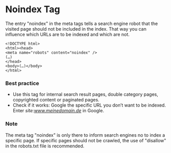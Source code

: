 # Noindex Tag
The entry "noindex" in the meta tags tells a search engine robot that the visited page should not be included in the index. That way you can influence which URLs are to be indexed and which are not. 

```
<!DOCTYPE html>
<html><head>
<meta name="robots" content="noindex" />
(…)
</head>
<body>(…)</body>
</html>
```

### Best practice
* Use this tag for internal search result pages, double category pages, copyrighted content or paginated pages.
* Check if it works: Google the specific URL you don’t want to be indexed. Enter *site:www.meinedomain.de* in Google.

### Note
The meta tag "noindex" is only there to inform search engines no to index a specific page. If specific pages should not be crawled, the use of "disallow" in the robots.txt file is recommended.

